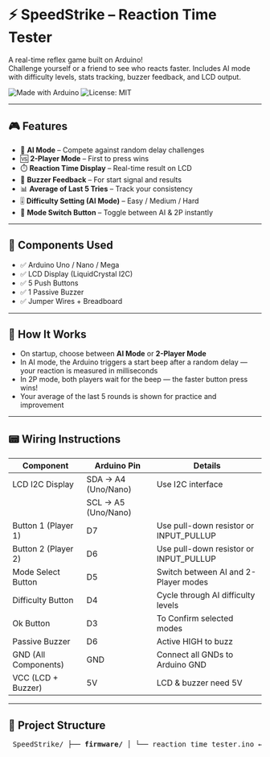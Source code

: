 # ⚡ SpeedStrike – Reaction Time Tester

A real-time reflex game built on Arduino!  
Challenge yourself or a friend to see who reacts faster. Includes AI mode with difficulty levels, stats tracking, buzzer feedback, and LCD output.

![Made with Arduino](https://img.shields.io/badge/made%20with-Arduino-blue)
![License: MIT](https://img.shields.io/badge/license-MIT-green)

---

## 🎮 Features

- 🧠 **AI Mode** – Compete against random delay challenges  
- 🆚 **2-Player Mode** – First to press wins  
- ⏱️ **Reaction Time Display** – Real-time result on LCD  
- 🔔 **Buzzer Feedback** – For start signal and results  
- 📊 **Average of Last 5 Tries** – Track your consistency  
- 🎚️ **Difficulty Setting (AI Mode)** – Easy / Medium / Hard  
- 🔁 **Mode Switch Button** – Toggle between AI & 2P instantly

---

## 🔌 Components Used

- ✅ Arduino Uno / Nano / Mega  
- ✅ LCD Display (LiquidCrystal I2C)  
- ✅ 5 Push Buttons  
- ✅ 1 Passive Buzzer  
- ✅ Jumper Wires + Breadboard  

---

## 🧠 How It Works

- On startup, choose between **AI Mode** or **2-Player Mode**
- In AI mode, the Arduino triggers a start beep after a random delay — your reaction is measured in milliseconds
- In 2P mode, both players wait for the beep — the faster button press wins!
- Your average of the last 5 rounds is shown for practice and improvement

---

## 📟 Wiring Instructions

| **Component**        | **Arduino Pin**     | **Details**                              |
|----------------------|---------------------|-------------------------------------------|
| LCD I2C Display      | SDA → A4 (Uno/Nano) | Use I2C interface                         |
|                      | SCL → A5 (Uno/Nano) |                                           |
| Button 1 (Player 1)  | D7                  | Use pull-down resistor or INPUT_PULLUP    |
| Button 2 (Player 2)  | D6                  | Use pull-down resistor or INPUT_PULLUP    |
| Mode Select Button   | D5                  | Switch between AI and 2-Player modes      |
| Difficulty Button    | D4                  | Cycle through AI difficulty levels        |
| Ok Button            | D3                  | To Confirm selected modes                |
| Passive Buzzer       | D6                  | Active HIGH to buzz                       |
| GND (All Components) | GND                 | Connect all GNDs to Arduino GND           |
| VCC (LCD + Buzzer)   | 5V                  | LCD & buzzer need 5V                      |

---

## 📁 Project Structure

<pre> SpeedStrike/ ├── <b>firmware/</b> │ └── reaction_time_tester.ino ← Arduino sketch ├── <b>libs/</b> │ └── LiquidCrystal_I2C/ ← Manual library (if needed) ├── <b>.vscode/</b> │ └── c_cpp_properties.json ← IntelliSense config ├── <b>docs/</b> │ └── wiring-diagram.png ← Optional: circuit diagram ├── <b>images/</b> │ └── demo.gif ← Optional: demo recording ├── <b>README.md</b> ← Project overview ├── <b>LICENSE</b> ← MIT License (open source!) ├── <b>.gitignore</b> ← Git exclusions (bin/, libs/, etc.) ├── <b>bin/</b> ← Optional: CLI tools or temp files </pre>
